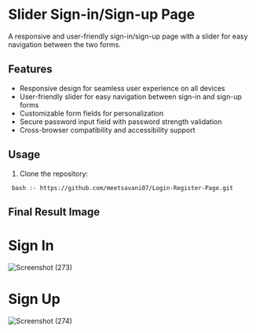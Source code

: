 # Slider Sign-in/Sign-up Page

A responsive and user-friendly sign-in/sign-up page with a slider for easy navigation between the two forms.

## Features

- Responsive design for seamless user experience on all devices
- User-friendly slider for easy navigation between sign-in and sign-up forms
- Customizable form fields for personalization
- Secure password input field with password strength validation
- Cross-browser compatibility and accessibility support

## Usage

1. Clone the repository:

``` bash :- https://github.com/meetsavani07/Login-Register-Page.git```

## Final Result Image

# Sign In 
![Screenshot (273)](https://github.com/meetsavani07/Login-Register-Page/assets/146066645/4425fa67-8340-40e1-97a9-1d08831eb1dc)

# Sign Up
![Screenshot (274)](https://github.com/meetsavani07/Login-Register-Page/assets/146066645/e3c403fd-b4b0-4877-b399-2b8dec694787)
